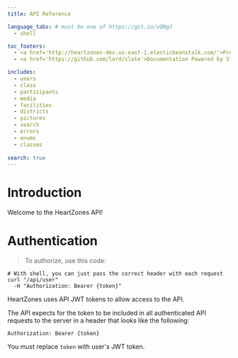 ```yaml
---
title: API Reference

language_tabs: # must be one of https://git.io/vQNgJ
  - shell

toc_footers:
  - <a href='http://heartzones-dev.us-east-1.elasticbeanstalk.com/'>Project Site</a>
  - <a href='https://github.com/lord/slate'>Documentation Powered by Slate</a>

includes:
  - users
  - class
  - participants
  - media
  - facilities
  - districts
  - pictures
  - search
  - errors
  - enums
  - classes
  
search: true
---
```


# Introduction

Welcome to the HeartZones API!

# Authentication

> To authorize, use this code:

```shell
# With shell, you can just pass the correct header with each request
curl "/api/user"
  -H "Authorization: Bearer {token}"
```

HeartZones uses API JWT tokens to allow access to the API.

The API expects for the token to be included in all authenticated API requests to the server in a header that looks like the following:

`Authorization: Bearer {token}`

<aside class="notice">
You must replace <code>token</code> with user's JWT token.
</aside>
